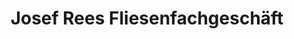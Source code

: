 ---
title: "Josef Rees Fliesenfachgeschäft"
url: /rheinmunster/josef-rees-fliesenfachgeschaft/
shop: tuiles
---